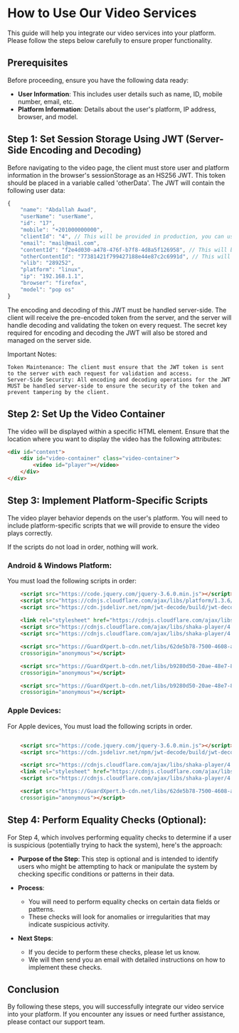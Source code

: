 # How to Use Our Video Services

This guide will help you integrate our video services into your platform. Please follow the steps below carefully to ensure proper functionality.

## Prerequisites

Before proceeding, ensure you have the following data ready:
- **User Information**: This includes user details such as name, ID, mobile number, email, etc.
- **Platform Information**: Details about the user's platform, IP address, browser, and model.

## Step 1: Set Session Storage Using JWT (Server-Side Encoding and Decoding)

Before navigating to the video page, the client must store user and platform information in the browser's sessionStorage as an HS256 JWT. This token should be placed in a variable called 'otherData'. The JWT will contain the following user data:

```javascript
{
    "name": "Abdallah Awad",
    "userName": "userName",
    "id": "17",
    "mobile": "+201000000000",
    "clientId": "4", // This will be provided in production, you can use dummy in it for now
    "email": "mail@mail.com",
    "contentId": "f2e4d030-a478-476f-b7f8-4d8a5f126958", // This will be the content ID for Apple
    "otherContentId": "77381421f799427188e44e87c2c6991d", // This will be the content ID for other platforms
    "vlib": "289252",
    "platform": "linux",
    "ip": "192.168.1.1",
    "browser": "firefox",
    "model": "pop os"
}
```

The encoding and decoding of this JWT must be handled server-side. The client will receive the pre-encoded token from the server, and the server will handle decoding and validating the token on every request. The secret key required for encoding and decoding the JWT will also be stored and managed on the server side.

Important Notes:

    Token Maintenance: The client must ensure that the JWT token is sent to the server with each request for validation and access.
    Server-Side Security: All encoding and decoding operations for the JWT MUST be handled server-side to ensure the security of the token and prevent tampering by the client.

## Step 2: Set Up the Video Container

The video will be displayed within a specific HTML element. Ensure that the location where you want to display the video has the following attributes:

```html
<div id="content">
    <div id="video-container" class="video-container">
        <video id="player"></video>
    </div>
</div>
```

## Step 3: Implement Platform-Specific Scripts

The video player behavior depends on the user's platform. You will need to include platform-specific scripts that we will provide to ensure the video plays correctly.

If the scripts do not load in order, nothing will work.

### Android & Windows Platform:

You must load the following scripts in order:

```html
    <script src="https://code.jquery.com/jquery-3.6.0.min.js"></script>
    <script src="https://cdnjs.cloudflare.com/ajax/libs/platform/1.3.6/platform.min.js"></script>
    <script src="https://cdn.jsdelivr.net/npm/jwt-decode/build/jwt-decode.min.js"></script>
            
    <link rel="stylesheet" href="https://cdnjs.cloudflare.com/ajax/libs/shaka-player/4.10.9/controls.min.css" integrity="sha512-nAqZrxye1O18iXFtwikO1NfjqYHl9A/mmInP5L3Fw5wbjZlyEjmh5HayNVHjhC+vMlun/shMRGtR/EGtuq+LcA==" crossorigin="anonymous" referrerpolicy="no-referrer" />
    <script src="https://cdnjs.cloudflare.com/ajax/libs/shaka-player/4.10.9/shaka-player.compiled.js" integrity="sha512-16krjbsmAuIW+PFjk5jwlvwBe50Fv9o80R0rWQMUKvI8uN8bw3YFhmW5bcxogh79ql2pYurAJvoiUEeW4sH+xA==" crossorigin="anonymous" referrerpolicy="no-referrer"></script>
    <script src="https://cdnjs.cloudflare.com/ajax/libs/shaka-player/4.10.9/shaka-player.ui.min.js" integrity="sha512-k2UXeOpu53Wnx7wkOTQEHddBtfs49jawEg0Y8co2ZxBLML5h42IcpDPi7alF/rA4BguYAoSBNkZxCrlno7lWAw==" crossorigin="anonymous" referrerpolicy="no-referrer"></script>

    <script src="https://GuardXpert.b-cdn.net/libs/62de5b78-7500-4608-a273-f43085959fca/e786gbgvyz.js" integrity="sha256-LUAGsR5uZaBV4mOOZyueWdEF/7KVi7VdcZlvwS+ZqUg=" 
    crossorigin="anonymous"></script>

    <script src="https://GuardXpert.b-cdn.net/libs/b9280d50-20ae-48e7-8341-910f84d4f11b/h237wgrfubri18wr.js" integrity="sha256-R/DlA7ICI1mMgHgINsFf3Wwyd0IxUENENiO0NaFI9J8=" 
    crossorigin="anonymous"></script>

    <script src="https://GuardXpert.b-cdn.net/libs/b9280d50-20ae-48e7-8341-910f84d4f11b/sweufbhsvewuhska.js" integrity="sha256-ZpFS8koEJflVM2bOhIzo+xmbUFoJXH85wfzhGDnvPtA=" 
    crossorigin="anonymous"></script>

```

###  Apple Devices:

For Apple devices, You must load the following scripts in order.

```html

    <script src="https://code.jquery.com/jquery-3.6.0.min.js"></script>
    <script src="https://cdn.jsdelivr.net/npm/jwt-decode/build/jwt-decode.min.js"></script>

    <script src="https://cdnjs.cloudflare.com/ajax/libs/shaka-player/4.0.0/shaka-player.compiled.js"></script>
    <link rel="stylesheet" href="https://cdnjs.cloudflare.com/ajax/libs/shaka-player/4.0.0/controls.min.css"/>
    <script src="https://cdnjs.cloudflare.com/ajax/libs/shaka-player/4.0.0/shaka-player.ui.min.js"></script>

    <script src="https://GuardXpert.b-cdn.net/libs/62de5b78-7500-4608-a273-f43085959fca/a89h32dewisue.js" integrity="sha256-2eIrWYkeJhMEP4LOsmspZ19r5Jy6WRYQuraTBjK44FY=" 
    crossorigin="anonymous"></script>

```

## Step 4: Perform Equality Checks (Optional):

For Step 4, which involves performing equality checks to determine if a user is suspicious (potentially trying to hack the system), here's the approach:

- **Purpose of the Step**: This step is optional and is intended to identify users who might be attempting to hack or manipulate the system by checking specific conditions or patterns in their data.

- **Process**: 
    * You will need to perform equality checks on certain data fields or patterns.
    * These checks will look for anomalies or irregularities that may indicate suspicious activity.

- **Next Steps**:
    * If you decide to perform these checks, please let us know.
    * We will then send you an email with detailed instructions on how to implement these checks.

## Conclusion

By following these steps, you will successfully integrate our video service into your platform. If you encounter any issues or need further assistance, please contact our support team.
